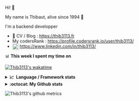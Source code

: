 Hi! 👋

My name is Thibaut, alive since 1994 🍷

I'm a backend developper

-   📝 CV / Blog : https://thib3113.fr
-   My codersRank : https://profile.codersrank.io/user/thib3113/
-   <a href="https://www.linkedin.com/in/thib3113/"><img align="left" alt="Thib3113's Linkedin" width="21px" src="https://raw.githubusercontent.com/peterthehan/peterthehan/master/assets/linkedin.svg" /></a> https://www.linkedin.com/in/thib3113/

📊 **This week I spent my time on**

[![Thib3113's wakatime](https://github-readme-stats.vercel.app/api/wakatime?username=thib3113&layout=default&theme=dracula&langs_count=6&hide_title=true&hide_border=true)](https://wakatime.com/@thib3113)

<details>
  <summary><b>📈&nbsp;&nbsp;Language&nbsp;/&nbsp;Framework stats</b></summary>
  <br/>  
  <a href='https://profile.codersrank.io/user/thib3113/'>
  <img src='http://cr-skills-chart-widget.azurewebsites.net/api/api?username=thib3113&padding=30&skills=php,batchfile,javascript,less,mysql,reactjs,scss,shell,typescript,vue'>
  </a>
</details>

<details>
  <summary><b>:octocat: My Github stats</b></summary>
  <br/>  
  
  <img src="https://github-readme-stats.vercel.app/api?username=thib3113&theme=dracula&show_icons=true&" alt="Thib3113's GitHub stats" />

<!--START_SECTION:activity-->

1. 🗣 Commented on [#1161](https://github.com/moleculerjs/moleculer/issues/1161) in [moleculerjs/moleculer](https://github.com/moleculerjs/moleculer)
2. 🗣 Commented on [#1161](https://github.com/moleculerjs/moleculer/issues/1161) in [moleculerjs/moleculer](https://github.com/moleculerjs/moleculer)
3. 🗣 Commented on [#1164](https://github.com/moleculerjs/moleculer/issues/1164) in [moleculerjs/moleculer](https://github.com/moleculerjs/moleculer)
4. 💪 Opened PR [#1164](https://github.com/moleculerjs/moleculer/pull/1164) in [moleculerjs/moleculer](https://github.com/moleculerjs/moleculer)
5. 💪 Opened PR [#1161](https://github.com/moleculerjs/moleculer/pull/1161) in [moleculerjs/moleculer](https://github.com/moleculerjs/moleculer)
 <!--END_SECTION:activity-->

</details>

![Thib3113's github metrics](https://gist.githubusercontent.com/thib3113/83a96e16f8bca103f1b0e376186c66ec/raw/github-metrics.svg)
